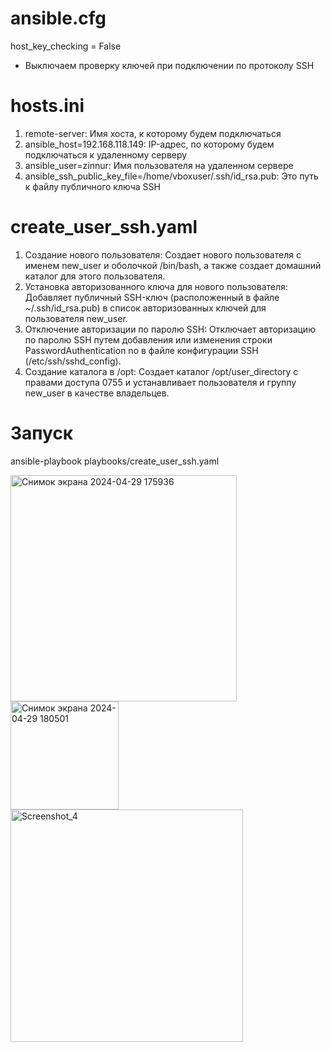# ansible.cfg
host_key_checking = False
- Выключаем проверку ключей при подключении по протоколу SSH
# hosts.ini
1) remote-server: Имя хоста, к которому будем подключаться
2) ansible_host=192.168.118.149: IP-адрес, по которому будем подключаться к удаленному серверу
3) ansible_user=zinnur: Имя пользователя на удаленном сервере
4) ansible_ssh_public_key_file=/home/vboxuser/.ssh/id_rsa.pub: Это путь к файлу публичного ключа SSH
# create_user_ssh.yaml
1) Создание нового пользователя:
Создает нового пользователя с именем new_user и оболочкой /bin/bash, а также создает домашний каталог для этого пользователя.
2) Установка авторизованного ключа для нового пользователя:
Добавляет публичный SSH-ключ (расположенный в файле ~/.ssh/id_rsa.pub) в список авторизованных ключей для пользователя new_user.
3) Отключение авторизации по паролю SSH:
Отключает авторизацию по паролю SSH путем добавления или изменения строки PasswordAuthentication no в файле конфигурации SSH (/etc/ssh/sshd_config).
4) Создание каталога в /opt:
Создает каталог /opt/user_directory с правами доступа 0755 и устанавливает пользователя и группу new_user в качестве владельцев.
# Запуск
ansible-playbook playbooks/create_user_ssh.yaml

<img width="362" alt="Снимок экрана 2024-04-29 175936" src="https://github.com/Zinnur41/DevOps_HM/assets/89980369/afb194ad-11e0-4a16-925b-e486154df5c0">
<img width="173" alt="Снимок экрана 2024-04-29 180501" src="https://github.com/Zinnur41/DevOps_HM/assets/89980369/492b72d8-5dfa-4772-97c0-149acc255c82">
<img width="372" alt="Screenshot_4" src="https://github.com/Zinnur41/DevOps_HM/assets/89980369/d2ca8832-0cd8-4e1d-a276-65816e0e0a2b">
